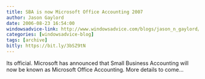 ```yaml
---
title: SBA is now Microsoft Office Accounting 2007
author: Jason Gaylord
date: 2006-08-23 16:54:00
windowsadvice-link: http://www.windowsadvice.com/blogs/jason_n_gaylord/archive/2006/08/15/Dell-Battery-Recall-2006.aspx
categories: [windowsadvice-blog]
tags: [archive]
bitly: https://bit.ly/3bSZ9tN
---
```


Its official. Microsoft has announced that Small Business Accounting will now be known as Microsoft Office Accounting. More details to come...